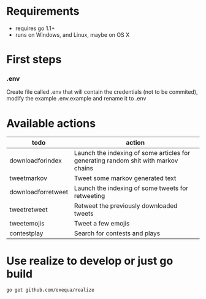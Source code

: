 # Requirements

- requires go 1.1+
- runs on Windows, and Linux, maybe on OS X

# First steps

### .env

Create file called .env that will contain the credentials (not to be commited), modify the example .env.example and rename it to .env

# Available actions
| todo  | action   |
|---|---|
| downloadforindex  | Launch the indexing of some articles for generating random shit with markov chains |
| tweetmarkov  | Tweet some markov generated text |
| downloadforretweet  | Launch the indexing of some tweets for retweeting |
| tweetretweet  | Retweet the previously downloaded tweets |
| tweetemojis  | Tweet a few emojis |
| contestplay  | Search for contests and plays |
	
# Use realize to develop or just go build

```
go get github.com/oxequa/realize
```








